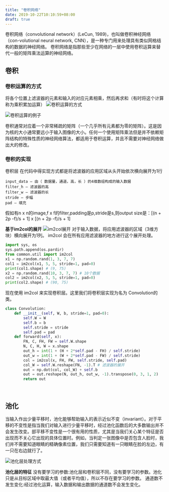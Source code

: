 ```yaml
---
title: "卷积网络"
date: 2019-10-22T10:10:59+08:00
draft: true
---
```


卷积网络（convolutional network）(LeCun, 1989)，也叫做卷积神经网络（con-volutional neural network, CNN），是一种专门用来处理具有类似网格结构的数据的神经网络。
卷积网络是指那些至少在网络的一层中使用卷积运算来替代一般的矩阵乘法运算的神经网络。

## 卷积

### 卷积运算的方式
将各个位置上滤波器的元素和输入的对应元素相乘，然后再求和（有时将这个计算称为乘积累加运算）
![卷积运算的方式](/deeplearning/conv_calculate.png)

![卷积运算的例子](/deeplearning/juanjiyuansaun.png)

卷积通常对应着一个非常稀疏的矩阵（一个几乎所有元素都为零的矩阵）。这是因为核的大小通常要远小于输入图像的大小。任何一个使用矩阵乘法但是并不依赖矩阵结构的特殊性质的神经网络算法，都适用于卷积运算，并且不需要对神经网络做出大的修改。


### 卷积的实现
卷积层 在代码中得实现方式都是将滤波器的应用区域从头开始依次横向展开为1行
```
input_data ― 由（ 数据量，通道，高，长 ）的4维数组构成的输入数据
filter_h ― 滤波器的高
filter_w ― 滤波器的长
stride ― 步幅
pad ― 填充
```
假如有n x n的image,f x f的filter,padding是p,stride是s,则output size是：[(n + 2p -f)/s + 1] x [(n + 2p -f)/s + 1]

**基于im2col的展开**
![im2col展开](/deeplearning/zhankai.png)
对于输入数据，将应用滤波器的区域（3维方块）横向展开为1列。 im2col 会在所有应用滤波器的地方进行这个展开处理。
```python
import sys, os
sys.path.append(os.pardir)
from common.util import im2col
x1 = np.random.rand(1, 3, 7, 7)
col1 = im2col(x1, 5, 5, stride=1, pad=0)
print(col1.shape) # (9, 75)
x2 = np.random.rand(10, 3, 7, 7) # 10个数据
col2 = im2col(x2, 5, 5, stride=1, pad=0)
print(col2.shape) # (90, 75)
```

现在使用 im2col 来实现卷积层。这里我们将卷积层实现为名为 Convolution的类。
```python
class Convolution:
    def __init__(self, W, b, stride=1, pad=0):
        self.W = W
        self.b = b
        self.stride = stride
        self.pad = pad
    def forward(self, x):
        FN, C, FH, FW = self.W.shape
        N, C, H, W = x.shape
        out_h = int(1 + (H + 2*self.pad - FH) / self.stride)
        out_w = int(1 + (W + 2*self.pad - FW) / self.stride)
        col = im2col(x, FH, FW, self.stride, self.pad)
        col_W = self.W.reshape(FN, -1).T # 滤波器的展开
        out = np.dot(col, col_W) + self.b
        out = out.reshape(N, out_h, out_w, -1).transpose(0, 3, 1, 2)
        return out
```

<br>

## 池化

当输入作出少量平移时，池化能够帮助输入的表示近似不变（invariant）。对于平移的不变性是指当我们对输入进行少量平移时，经过池化函数后的大多数输出并不会发生改变。部平移不变性是一个很有用的性质，尤其是当我们关心某个特征是否出现而不关心它出现的具体位置时。例如，当判定一张图像中是否包含人脸时，我们并不需要知道眼睛的精确像素位置，我们只需要知道有一只眼睛在脸的左边，有一只在右边就行了。

![池化层处理方式](/deeplearning/chihuaceng.png)

**池化层的特征**
没有要学习的参数:池化层和卷积层不同，没有要学习的参数。池化只是从目标区域中取最大值（或者平均值），所以不存在要学习的参数。
通道数不发生变化:经过池化运算，输入数据和输出数据的通道数不会发生变化。
